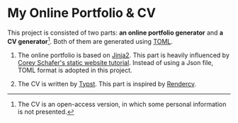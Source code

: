 # My Online Portfolio & CV
This project is consisted of two parts: **an online portfolio generator** and **a CV generator**[^1]. 
Both of them are generated using [TOML](https://toml.io).

1. The online portfolio is based on [Jinja2](https://jinja.palletsprojects.com). 
This part is heavily influenced by  [Corey Schafer's static website tutorial](https://youtu.be/AD-3nVI3-_U). 
Instead of using a Json file, TOML format is adopted in this project.

2. The CV is written by [Typst](https://typst.app). This part is inspired by [Rendercv](https://rendercv.com).

[^1]: The CV is an open-access version, in which some personal information is not presented.
